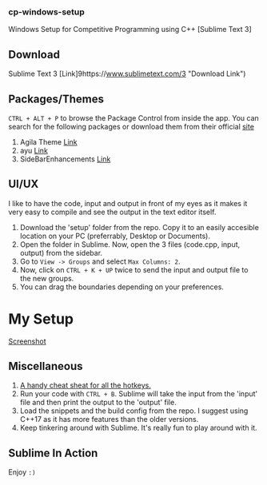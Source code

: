 ### cp-windows-setup
Windows Setup for Competitive Programming using C++ [Sublime Text 3]

## Download
Sublime Text 3 [Link]9https://www.sublimetext.com/3 "Download Link")

## Packages/Themes
`CTRL + ALT + P` to browse the Package Control from inside the app. You can search for the following packages or download them from their official [site](https://packagecontrol.io/)

1. Agila Theme [Link](https://packagecontrol.io/packages/Agila%20Theme "Download Link")
2. ayu [Link](https://packagecontrol.io/packages/ayu "Download Link")
3. SideBarEnhancements [Link](https://packagecontrol.io/packages/SideBarEnhancements "Download Link")

## UI/UX
I like to have the code, input and output in front of my eyes as it makes it very easy to compile and see the output in the text editor itself.

1. Download the 'setup' folder from the repo. Copy it to an easily accesible location on your PC (preferrably, Desktop or Documents).
2. Open the folder in Sublime. Now, open the 3 files (code.cpp, input, output) from the sidebar.
3. Go to `View -> Groups` and select `Max Columns: 2`. 
4. Now, click on `CTRL + K + UP` twice to send the input and output file to the new groups.
5. You can drag the boundaries depending on your preferences.

# My Setup
[Screenshot](/src/screenshot.jpg?raw=true "My Setup")

## Miscellaneous
1. [A handy cheat sheat for all the hotkeys.](https://www.shortcutfoo.com/app/dojos/sublime-text-3-win/cheatsheet "Must Learn")
2. Run your code with `CTRL + B`. Sublime will take the input from the 'input' file and then print the output to the 'output' file.
3. Load the snippets and the build config from the repo. I suggest using C++17 as it has more features than the older versions.
3. Keep tinkering around with Sublime. It's really fun to play around with it.

## Sublime In Action


Enjoy `:)`
